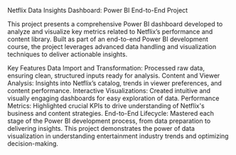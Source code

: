 Netflix Data Insights Dashboard: Power BI End-to-End Project

This project presents a comprehensive Power BI dashboard developed to analyze and visualize key metrics related to Netflix’s performance and content library. Built as part of an end-to-end Power BI development course, the project leverages advanced data handling and visualization techniques to deliver actionable insights.

Key Features
Data Import and Transformation: Processed raw data, ensuring clean, structured inputs ready for analysis.
Content and Viewer Analysis: Insights into Netflix’s catalog, trends in viewer preferences, and content performance.
Interactive Visualizations: Created intuitive and visually engaging dashboards for easy exploration of data.
Performance Metrics: Highlighted crucial KPIs to drive understanding of Netflix's business and content strategies.
End-to-End Lifecycle: Mastered each stage of the Power BI development process, from data preparation to delivering insights.
This project demonstrates the power of data visualization in understanding entertainment industry trends and optimizing decision-making.
